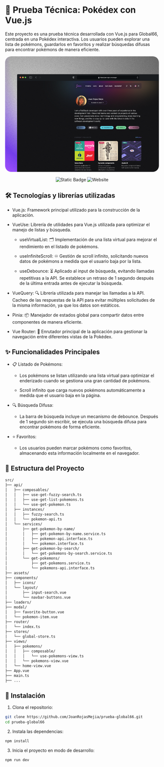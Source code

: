 # 🧪 Prueba Técnica: Pokédex con Vue.js

Este proyecto es una prueba técnica desarrollada con Vue.js para Global66, centrada en una Pokédex interactiva. Los usuarios pueden explorar una lista de pokémons, guardarlos en favoritos y realizar búsquedas difusas para encontrar pokémons de manera eficiente.

<img style="border-radius: 20px;" src="https://github.com/JoanRojasMejia/portfolio/blob/main/public/screenshot.png?raw=true">

<div align="center">

![Static Badge](https://img.shields.io/badge/author-joan_rojas-%237849F7?style=for-the-badge)
![Website](https://img.shields.io/website?url=https%3A%2F%2Fjoan-rojas.vercel.app%2F&style=for-the-badge&color=%23166445)
</div>

## 🛠️ Tecnologías y librerías utilizadas

- Vue.js: Framework principal utilizado para la construcción de la aplicación.

- VueUse: Librería de utilidades para Vue.js utilizada para optimizar el manejo de listas y búsqueda.
  - useVirtualList: 🗂️ Implementación de una lista virtual para mejorar el rendimiento en el listado de pokémons.

  - useInfiniteScroll: ♾️ Gestión de scroll infinito, solicitando nuevos datos de pokémons a medida que el usuario baja por la lista.

  - useDebounce: ⏳ Aplicado al input de búsqueda, evitando llamadas repetitivas a la API. Se establece un retraso de 1 segundo después de la última entrada antes de ejecutar la búsqueda.

- VueQuery: 🔍 Librería utilizada para manejar las llamadas a la API.
Cacheo de las respuestas de la API para evitar múltiples solicitudes de la misma información, ya que los datos son estáticos.

- Pinia: 📦 Manejador de estados global para compartir datos entre componentes de manera eficiente.

- Vue Router: 🚦 Enrutador principal de la aplicación para gestionar la navegación entre diferentes vistas de la Pokédex.

## ✨ Funcionalidades Principales

- 📋 Listado de Pokémons: 

  - Los pokémons se listan utilizando una lista virtual para optimizar el enderizado cuando se gestiona una gran cantidad de pokémons.

  - Scroll infinito que carga nuevos pokémons automáticamente a medida que el usuario baja en la página.

- 🔍 Búsqueda Difusa:

  - La barra de búsqueda incluye un mecanismo de debounce. Después de 1 segundo sin escribir, se ejecuta una búsqueda difusa para encontrar pokémons de forma eficiente.

- ⭐ Favoritos:

  - Los usuarios pueden marcar pokémons como favoritos, almacenando esta información localmente en el navegador.

## 📂 Estructura del Proyecto

```
src/
├── api/
│   ├── composables/
│   │   ├── use-get-fuzzy-search.ts
│   │   ├── use-get-list-pokemons.ts
│   │   └── use-get-pokemon.ts
│   ├── instances/
│   │   ├── fuzzy-search.ts
│   │   └── pokemon-api.ts
│   └── services/
│       ├── get-pokemon-by-name/
│       │   ├── get-pokemon-by-name.service.ts
│       │   ├── pokemon-api.interface.ts
│       │   └── pokemon.interface.ts
│       ├── get-pokemon-by-search/
│       │   └── get-pokemons-by-search.service.ts
│       └── get-pokemons/
│           ├── get-pokemons.service.ts
│           └── pokemons-api.interface.ts
├── assets/
├── components/
│   ├── icons/
│   └── layout/
│       ├── input-search.vue
│       └── navbar-buttons.vue
├── loaders/
├── modal/
│   ├── favorite-button.vue
│   └── pokemon-item.vue
├── router/
│   └── index.ts
├── stores/
│   └── global-store.ts
├── views/
│   ├── pokemons/
│   │   ├── composable/
│   │   │   └── use-pokemons-view.ts
│   │   └── pokemons-view.vue
│   └── home-view.vue
├── App.vue
├── main.ts
├── ...
```

## 🚀 Instalación

1. Clona el repositorio:
```sh
git clone https://github.com/JoanRojasMejia/prueba-global66.git
cd prueba-global66
```
2. Instala las dependencias:

```sh
npm install
```

3. Inicia el proyecto en modo de desarrollo:

```sh
npm run dev
```
